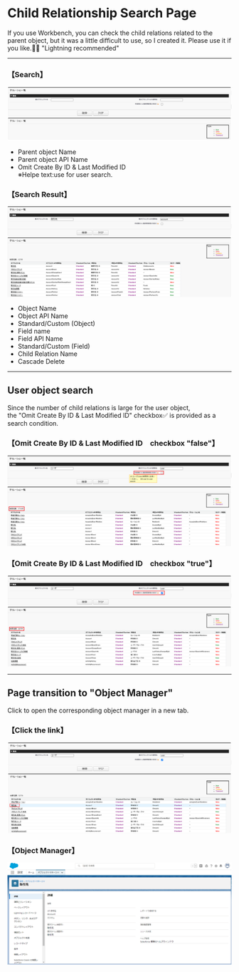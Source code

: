 # **Child Relationship Search Page**
If you use Workbench, you can check the child relations related to the parent object, but it was a little difficult to use, so I created it.
Please use it if you like.💁‍♂️
"Lightning recommended"

***
### **【Search】**
![Search](/READMEimages/image01.png)
- Parent object Name
- Parent object API Name
- Omit Create By ID & Last Modified ID  
※Helpe text:use for user search.

### **【Search Result】**
![Search Result](/READMEimages/image02.png)
- Object Name
- Object API Name
- Standard/Custom (Object)
- Field name
- Field API Name
- Standard/Custom (Field)
- Child Relation Name
- Cascade Delete
  
***
## User object search
Since the number of child relations is large for the user object,  
 the "Omit Create By ID & Last Modified ID" checkbox✅ is provided as a search condition.
### 【Omit Create By ID & Last Modified ID　checkbox "false"】
![checkbox 'false'](/READMEimages/image03.png)
### 【Omit Create By ID & Last Modified ID　checkbox "true"】
![checkbox 'true'](/READMEimages/image04.png)
  
***
## Page transition to "Object Manager"
Click to open the corresponding object manager in a new tab.
### 【Click the link】
![Click the link](/READMEimages/image05.png)
### 【Object Manager】
![Object Manager](/READMEimages/image06.png)
